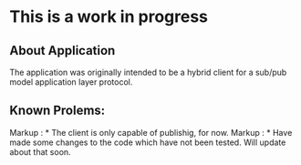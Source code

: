 # This is a work in progress
## About Application
The application was originally intended to be a hybrid client for a sub/pub model application layer protocol.

## Known Prolems:
 Markup : * The client is only capable of publishig, for now.
 Markup : * Have made some changes to the code which have not been tested. Will update about that soon.
